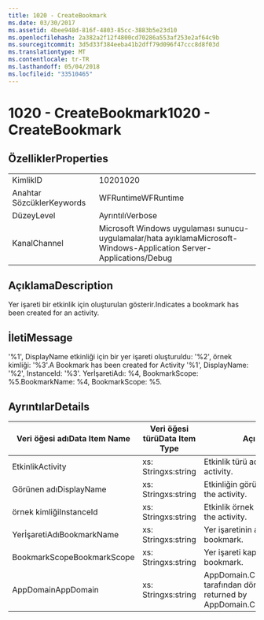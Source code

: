 ```yaml
---
title: 1020 - CreateBookmark
ms.date: 03/30/2017
ms.assetid: 4bee948d-816f-4803-85cc-3883b5e23d10
ms.openlocfilehash: 2a382a2f12f4800cd70286a553af253e2af64c9b
ms.sourcegitcommit: 3d5d33f384eeba41b2dff79d096f47ccc8d8f03d
ms.translationtype: MT
ms.contentlocale: tr-TR
ms.lasthandoff: 05/04/2018
ms.locfileid: "33510465"
---
```

# <a name="1020---createbookmark"></a><span data-ttu-id="f6e51-102">1020 - CreateBookmark</span><span class="sxs-lookup"><span data-stu-id="f6e51-102">1020 - CreateBookmark</span></span>
## <a name="properties"></a><span data-ttu-id="f6e51-103">Özellikler</span><span class="sxs-lookup"><span data-stu-id="f6e51-103">Properties</span></span>  
  
|||  
|-|-|  
|<span data-ttu-id="f6e51-104">Kimlik</span><span class="sxs-lookup"><span data-stu-id="f6e51-104">ID</span></span>|<span data-ttu-id="f6e51-105">1020</span><span class="sxs-lookup"><span data-stu-id="f6e51-105">1020</span></span>|  
|<span data-ttu-id="f6e51-106">Anahtar Sözcükler</span><span class="sxs-lookup"><span data-stu-id="f6e51-106">Keywords</span></span>|<span data-ttu-id="f6e51-107">WFRuntime</span><span class="sxs-lookup"><span data-stu-id="f6e51-107">WFRuntime</span></span>|  
|<span data-ttu-id="f6e51-108">Düzey</span><span class="sxs-lookup"><span data-stu-id="f6e51-108">Level</span></span>|<span data-ttu-id="f6e51-109">Ayrıntılı</span><span class="sxs-lookup"><span data-stu-id="f6e51-109">Verbose</span></span>|  
|<span data-ttu-id="f6e51-110">Kanal</span><span class="sxs-lookup"><span data-stu-id="f6e51-110">Channel</span></span>|<span data-ttu-id="f6e51-111">Microsoft Windows uygulaması sunucu-uygulamalar/hata ayıklama</span><span class="sxs-lookup"><span data-stu-id="f6e51-111">Microsoft-Windows-Application Server-Applications/Debug</span></span>|  
  
## <a name="description"></a><span data-ttu-id="f6e51-112">Açıklama</span><span class="sxs-lookup"><span data-stu-id="f6e51-112">Description</span></span>  
 <span data-ttu-id="f6e51-113">Yer işareti bir etkinlik için oluşturulan gösterir.</span><span class="sxs-lookup"><span data-stu-id="f6e51-113">Indicates a bookmark has been created for an activity.</span></span>  
  
## <a name="message"></a><span data-ttu-id="f6e51-114">İleti</span><span class="sxs-lookup"><span data-stu-id="f6e51-114">Message</span></span>  
 <span data-ttu-id="f6e51-115">'%1', DisplayName etkinliği için bir yer işareti oluşturuldu: '%2', örnek kimliği: '%3'.</span><span class="sxs-lookup"><span data-stu-id="f6e51-115">A Bookmark has been created for Activity '%1', DisplayName: '%2', InstanceId: '%3'.</span></span>  <span data-ttu-id="f6e51-116">YerİşaretiAdı: %4, BookmarkScope: %5.</span><span class="sxs-lookup"><span data-stu-id="f6e51-116">BookmarkName: %4, BookmarkScope: %5.</span></span>  
  
## <a name="details"></a><span data-ttu-id="f6e51-117">Ayrıntılar</span><span class="sxs-lookup"><span data-stu-id="f6e51-117">Details</span></span>  
  
|<span data-ttu-id="f6e51-118">Veri öğesi adı</span><span class="sxs-lookup"><span data-stu-id="f6e51-118">Data Item Name</span></span>|<span data-ttu-id="f6e51-119">Veri öğesi türü</span><span class="sxs-lookup"><span data-stu-id="f6e51-119">Data Item Type</span></span>|<span data-ttu-id="f6e51-120">Açıklama</span><span class="sxs-lookup"><span data-stu-id="f6e51-120">Description</span></span>|  
|--------------------|--------------------|-----------------|  
|<span data-ttu-id="f6e51-121">Etkinlik</span><span class="sxs-lookup"><span data-stu-id="f6e51-121">Activity</span></span>|<span data-ttu-id="f6e51-122">xs: String</span><span class="sxs-lookup"><span data-stu-id="f6e51-122">xs:string</span></span>|<span data-ttu-id="f6e51-123">Etkinlik türü adı.</span><span class="sxs-lookup"><span data-stu-id="f6e51-123">The type name of the activity.</span></span>|  
|<span data-ttu-id="f6e51-124">Görünen adı</span><span class="sxs-lookup"><span data-stu-id="f6e51-124">DisplayName</span></span>|<span data-ttu-id="f6e51-125">xs: String</span><span class="sxs-lookup"><span data-stu-id="f6e51-125">xs:string</span></span>|<span data-ttu-id="f6e51-126">Etkinliğin görünen adı.</span><span class="sxs-lookup"><span data-stu-id="f6e51-126">The display name of the activity.</span></span>|  
|<span data-ttu-id="f6e51-127">örnek kimliği</span><span class="sxs-lookup"><span data-stu-id="f6e51-127">InstanceId</span></span>|<span data-ttu-id="f6e51-128">xs: String</span><span class="sxs-lookup"><span data-stu-id="f6e51-128">xs:string</span></span>|<span data-ttu-id="f6e51-129">Etkinlik örnek kimliği.</span><span class="sxs-lookup"><span data-stu-id="f6e51-129">The instance id of the activity.</span></span>|  
|<span data-ttu-id="f6e51-130">YerİşaretiAdı</span><span class="sxs-lookup"><span data-stu-id="f6e51-130">BookmarkName</span></span>|<span data-ttu-id="f6e51-131">xs: String</span><span class="sxs-lookup"><span data-stu-id="f6e51-131">xs:string</span></span>|<span data-ttu-id="f6e51-132">Yer işaretinin adı.</span><span class="sxs-lookup"><span data-stu-id="f6e51-132">The name of the bookmark.</span></span>|  
|<span data-ttu-id="f6e51-133">BookmarkScope</span><span class="sxs-lookup"><span data-stu-id="f6e51-133">BookmarkScope</span></span>|<span data-ttu-id="f6e51-134">xs: String</span><span class="sxs-lookup"><span data-stu-id="f6e51-134">xs:string</span></span>|<span data-ttu-id="f6e51-135">Yer işareti kapsamı.</span><span class="sxs-lookup"><span data-stu-id="f6e51-135">The scope of the bookmark.</span></span>|  
|<span data-ttu-id="f6e51-136">AppDomain</span><span class="sxs-lookup"><span data-stu-id="f6e51-136">AppDomain</span></span>|<span data-ttu-id="f6e51-137">xs: String</span><span class="sxs-lookup"><span data-stu-id="f6e51-137">xs:string</span></span>|<span data-ttu-id="f6e51-138">AppDomain.CurrentDomain.FriendlyName tarafından döndürülen dize.</span><span class="sxs-lookup"><span data-stu-id="f6e51-138">The string returned by AppDomain.CurrentDomain.FriendlyName.</span></span>|
